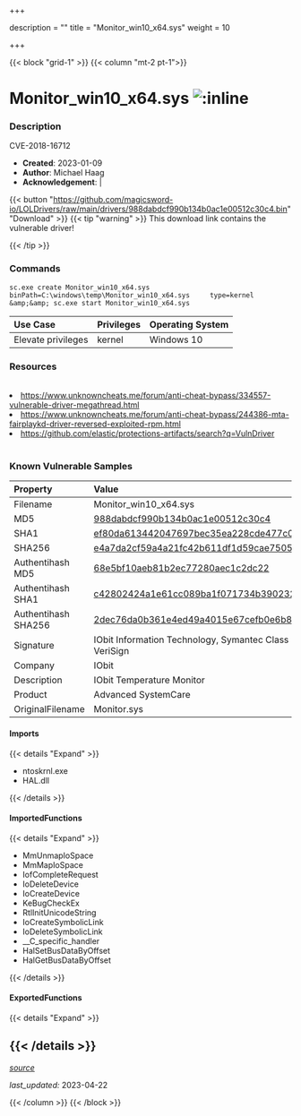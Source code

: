 +++

description = ""
title = "Monitor_win10_x64.sys"
weight = 10

+++


{{< block "grid-1" >}}
{{< column "mt-2 pt-1">}}


# Monitor_win10_x64.sys ![:inline](/images/twitter_verified.png) 


### Description

CVE-2018-16712

- **Created**: 2023-01-09
- **Author**: Michael Haag
- **Acknowledgement**:  | [](https://twitter.com/)

{{< button "https://github.com/magicsword-io/LOLDrivers/raw/main/drivers/988dabdcf990b134b0ac1e00512c30c4.bin" "Download" >}}
{{< tip "warning" >}}
This download link contains the vulnerable driver!

{{< /tip >}}

### Commands

```
sc.exe create Monitor_win10_x64.sys binPath=C:\windows\temp\Monitor_win10_x64.sys     type=kernel &amp;&amp; sc.exe start Monitor_win10_x64.sys
```

| Use Case | Privileges | Operating System | 
|:---- | ---- | ---- |
| Elevate privileges | kernel | Windows 10 |

### Resources
<br>
<li><a href="https://www.unknowncheats.me/forum/anti-cheat-bypass/334557-vulnerable-driver-megathread.html">https://www.unknowncheats.me/forum/anti-cheat-bypass/334557-vulnerable-driver-megathread.html</a></li>
<li><a href="https://www.unknowncheats.me/forum/anti-cheat-bypass/244386-mta-fairplaykd-driver-reversed-exploited-rpm.html">https://www.unknowncheats.me/forum/anti-cheat-bypass/244386-mta-fairplaykd-driver-reversed-exploited-rpm.html</a></li>
<li><a href="https://github.com/elastic/protections-artifacts/search?q=VulnDriver">https://github.com/elastic/protections-artifacts/search?q=VulnDriver</a></li>
<br>

### Known Vulnerable Samples

| Property           | Value |
|:-------------------|:------|
| Filename           | Monitor_win10_x64.sys |
| MD5                | [988dabdcf990b134b0ac1e00512c30c4](https://www.virustotal.com/gui/file/988dabdcf990b134b0ac1e00512c30c4) |
| SHA1               | [ef80da613442047697bec35ea228cde477c09a3d](https://www.virustotal.com/gui/file/ef80da613442047697bec35ea228cde477c09a3d) |
| SHA256             | [e4a7da2cf59a4a21fc42b611df1d59cae75051925a7ddf42bf216cc1a026eadb](https://www.virustotal.com/gui/file/e4a7da2cf59a4a21fc42b611df1d59cae75051925a7ddf42bf216cc1a026eadb) |
| Authentihash MD5   | [68e5bf10aeb81b2ec77280aec1c2dc22](https://www.virustotal.com/gui/search/authentihash%253A68e5bf10aeb81b2ec77280aec1c2dc22) |
| Authentihash SHA1  | [c42802424a1e61cc089ba1f071734b390232aec3](https://www.virustotal.com/gui/search/authentihash%253Ac42802424a1e61cc089ba1f071734b390232aec3) |
| Authentihash SHA256| [2dec76da0b361e4ed49a4015e67cefb0e6b812103d8ebf93b74016d99d9fcfad](https://www.virustotal.com/gui/search/authentihash%253A2dec76da0b361e4ed49a4015e67cefb0e6b812103d8ebf93b74016d99d9fcfad) |
| Signature         | IObit Information Technology, Symantec Class 3 SHA256 Code Signing CA, VeriSign   |
| Company           | IObit |
| Description       | IObit Temperature Monitor |
| Product           | Advanced SystemCare |
| OriginalFilename  | Monitor.sys |


#### Imports
{{< details "Expand" >}}
* ntoskrnl.exe
* HAL.dll

{{< /details >}}
#### ImportedFunctions
{{< details "Expand" >}}
* MmUnmapIoSpace
* MmMapIoSpace
* IofCompleteRequest
* IoDeleteDevice
* IoCreateDevice
* KeBugCheckEx
* RtlInitUnicodeString
* IoCreateSymbolicLink
* IoDeleteSymbolicLink
* __C_specific_handler
* HalSetBusDataByOffset
* HalGetBusDataByOffset

{{< /details >}}
#### ExportedFunctions
{{< details "Expand" >}}

{{< /details >}}
-----



[*source*](https://github.com/magicsword-io/LOLDrivers/tree/main/yaml/monitor_win10_x64.yaml)

*last_updated:* 2023-04-22








{{< /column >}}
{{< /block >}}
